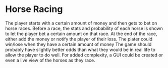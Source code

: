 # Horse Racing

The player starts with a certain amount of money and then gets to bet on horse races.
Before a race, the stats and probability of each horse is shown to let the player bet a certain amount on that race. 
At the end of the race, either add the money or notify the player of their loss. 
The plater could win/lose when they have a certain amount of money
The game should probably have slightly better odds than what they would be in real life to allow the player to do well. 
For added complexity, a GUI could be created or even a live view of the horses as they race. 
